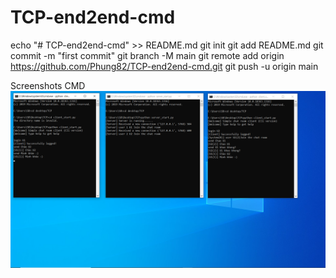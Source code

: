 # TCP-end2end-cmd
echo "# TCP-end2end-cmd" >> README.md
git init
git add README.md
git commit -m "first commit"
git branch -M main
git remote add origin https://github.com/Phung82/TCP-end2end-cmd.git
git push -u origin main

Screenshots CMD
<img   src="https://github.com/Phung82/TCP-end2end-cmd/blob/main/Images/TCP-end2end-cmd.png" />
